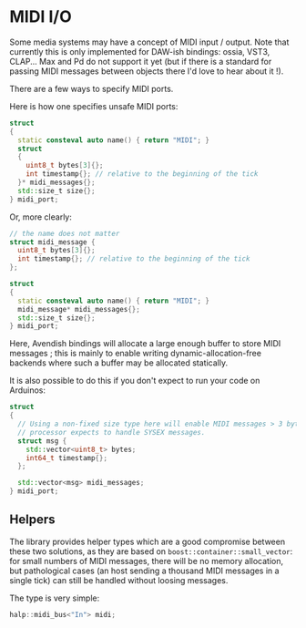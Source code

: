 # MIDI I/O

Some media systems may have a concept of MIDI input / output. Note that currently this is only implemented for DAW-ish bindings: ossia, VST3, CLAP... Max and Pd do not support it yet (but if there is a standard for passing MIDI messages between objects there I'd love to hear about it !).

There are a few ways to specify MIDI ports.

Here is how one specifies unsafe MIDI ports:

```cpp
struct
{
  static consteval auto name() { return "MIDI"; }
  struct
  {
    uint8_t bytes[3]{};
    int timestamp{}; // relative to the beginning of the tick
  }* midi_messages{};
  std::size_t size{};
} midi_port;
```

Or, more clearly:

```cpp
// the name does not matter
struct midi_message {
  uint8_t bytes[3]{};
  int timestamp{}; // relative to the beginning of the tick
};

struct
{
  static consteval auto name() { return "MIDI"; }
  midi_message* midi_messages{};
  std::size_t size{};
} midi_port;
```

Here, Avendish bindings will allocate a large enough buffer to store MIDI messages ; this is mainly to enable writing dynamic-allocation-free backends where such a buffer may be allocated statically. 

It is also possible to do this if you don't expect to run your code on Arduinos:

```cpp
struct
{
  // Using a non-fixed size type here will enable MIDI messages > 3 bytes, if for instance your 
  // processor expects to handle SYSEX messages.
  struct msg {
    std::vector<uint8_t> bytes;
    int64_t timestamp{};
  };

  std::vector<msg> midi_messages;
} midi_port;
```

## Helpers
The library provides helper types which are a good compromise between these two solutions, as they are based on `boost::container::small_vector`: for small numbers of MIDI messages, there will be no memory allocation, but pathological cases (an host sending a thousand MIDI messages in a single tick) can still be handled without loosing messages. 

The type is very simple:

```cpp
halp::midi_bus<"In"> midi;
```


